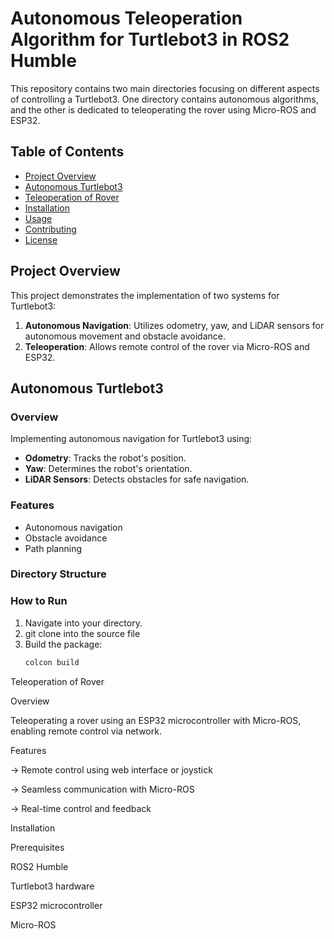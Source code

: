 # Autonomous Teleoperation Algorithm for Turtlebot3 in ROS2 Humble

This repository contains two main directories focusing on different aspects of controlling a Turtlebot3. One directory contains autonomous algorithms, and the other is dedicated to teleoperating the rover using Micro-ROS and ESP32.

## Table of Contents
- [Project Overview](#project-overview)
- [Autonomous Turtlebot3](#autonomous-turtlebot3)
- [Teleoperation of Rover](#teleoperation-of-rover)
- [Installation](#installation)
- [Usage](#usage)
- [Contributing](#contributing)
- [License](#license)

## Project Overview

This project demonstrates the implementation of two systems for Turtlebot3:
1. **Autonomous Navigation**: Utilizes odometry, yaw, and LiDAR sensors for autonomous movement and obstacle avoidance.
2. **Teleoperation**: Allows remote control of the rover via Micro-ROS and ESP32.

## Autonomous Turtlebot3

### Overview
Implementing autonomous navigation for Turtlebot3 using:
- **Odometry**: Tracks the robot's position.
- **Yaw**: Determines the robot's orientation.
- **LiDAR Sensors**: Detects obstacles for safe navigation.

### Features
- Autonomous navigation
- Obstacle avoidance
- Path planning

### Directory Structure

### How to Run
1. Navigate into your directory.
2. git clone into the source file
3. Build the package:
   ```bash
   colcon build

Teleoperation of Rover

Overview

Teleoperating a rover using an ESP32 microcontroller with Micro-ROS, enabling remote control via network.


Features

-> Remote control using web interface or joystick

-> Seamless communication with Micro-ROS

-> Real-time control and feedback


Installation

Prerequisites

ROS2 Humble

Turtlebot3 hardware

ESP32 microcontroller

Micro-ROS

